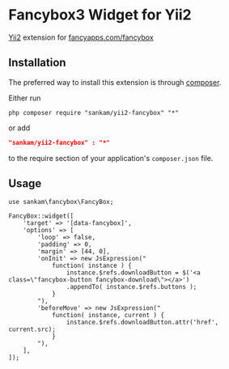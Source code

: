 Fancybox3 Widget for Yii2
=======================

[Yii2](http://www.yiiframework.com) extension for [fancyapps.com/fancybox](http://www.fancyapps.com/fancybox/)

Installation
------------
The preferred way to install this extension is through [composer](http://getcomposer.org/download/).

Either run

```
php composer require "sankam/yii2-fancybox" "*"
```
or add

```json
"sankam/yii2-fancybox" : "*"
```

to the require section of your application's `composer.json` file.


Usage
-----

```
use sankam\fancybox\FancyBox;

FancyBox::widget([
    'target' => '[data-fancybox]',
    'options' => [
        'loop' => false,
        'padding' => 0,
        'margin' => [44, 0],
        'onInit' => new JsExpression("
            function( instance ) {
                instance.$refs.downloadButton = $('<a class=\"fancybox-button fancybox-download\"></a>')
                .appendTo( instance.$refs.buttons );
            }
        "),
        'beforeMove' => new JsExpression("
            function( instance, current ) {
                instance.$refs.downloadButton.attr('href', current.src);
            }
        "),
    ],
]);
```
